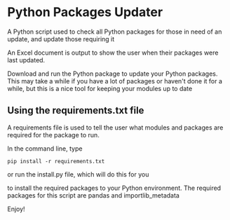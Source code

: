 # Python Packages Updater
A Python script used to check all Python packages for those in need of an update, and update those requiring it

An Excel document is output to show the user when their packages were last updated.

Download and run the Python package to update your Python packages. This may take a while if you have a lot of packages or haven't done it for a while, but this is a nice tool for keeping your modules up to date

## Using the requirements.txt file
A requirements file is used to tell the user what modules and packages are required for the package to run.

In the command line, type

```pip install -r requirements.txt```

or run the install.py file, which will do this for you

to install the required packages to your Python environment.
The required packages for this script are pandas and importlib_metadata

Enjoy!